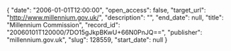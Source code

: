 {
  "date": "2006-01-01T12:00:00", 
  "open_access": false, 
  "target_url": "http://www.millennium.gov.uk/", 
  "description": "", 
  "end_date": null, 
  "title": "Millennium Commission", 
  "record_id": "20060101T120000/7DO15gJkpBKwU+66N0PnJQ==", 
  "publisher": "millennium.gov.uk", 
  "slug": 128559, 
  "start_date": null
}

